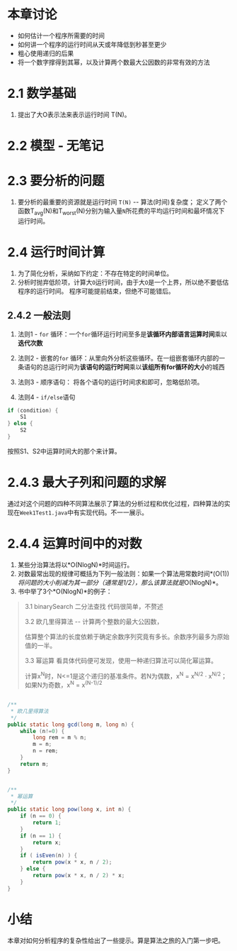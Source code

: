 # 本章讨论

- 如何估计一个程序所需要的时间
- 如何讲一个程序的运行时间从天或年降低到秒甚至更少
- 粗心使用递归的后果
- 将一个数字撑得到其幂，以及计算两个数最大公因数的非常有效的方法

# 2.1 数学基础 
1. 提出了大O表示法来表示运行时间 T(N)。
# 2.2 模型 - 无笔记
# 2.3 要分析的问题
  
1. 要分析的最重要的资源就是运行时间 `T(N)` -- 算法(时间)复杂度；
定义了两个函数T<sub>avg</sub>(N)和T<sub>worst</sub>(N)分别为输入量`N`所花费的平均运行时间和最坏情况下运行时间。

# 2.4 运行时间计算

1. 为了简化分析，采纳如下约定：不存在特定的时间单位。
2. 分析时抛弃低阶项，计算大`O`运行时间，由于大`O`是一个上界，所以绝不要低估程序的运行时间。
程序可能提前结束，但绝不可能错后。

## 2.4.2 一般法则

1. 法则1 - `for` 循环：一个`for`循环运行时间至多是**该循环内部语言运算时间**乘以**迭代次数**

2. 法则2 - 嵌套的`for` 循环：从里向外分析这些循环。在一组嵌套循环内部的一条语句的总运行时间为**该语句的运行时间**乘以**该组所有for循环的大小**的城西

3. 法则3 - 顺序语句： 将各个语句的运行时间求和即可，忽略低阶项。

4. 法则4 - `if/else`语句

```java
if (condition) {
    S1
} else {
    S2
}
```

按照S1、S2中运算时间大的那个来计算。

# 2.4.3 最大子列和问题的求解

通过对这个问题的四种不同算法展示了算法的分析过程和优化过程，四种算法的实现在`Week1Test1.java`中有实现代码。不一一展示。

# 2.4.4 运算时间中的对数

1. 某些分治算法将以*O(NlogN)*时间运行。
2. 对数最常出现的规律可概括为下列一般法则：如果一个算法用常数时间*(O(1))*将问题的大小削减为其一部分（通常是1/2），那么该算法就是*O(NlogN)*。
3. 书中举了3个*O(NlogN)*的例子：
> 3.1 binarySearch 二分法查找 代码很简单，不赘述
> 
> 3.2 欧几里得算法 -- 计算两个整数的最大公因数，
> 
> 估算整个算法的长度依赖于确定余数序列究竟有多长。余数序列最多为原始值的一半。
> 
> 3.3 幂运算 看具体代码便可发现，使用一种递归算法可以简化幂运算。
> 
> 计算x<sup>N</sup>时，N<=1是这个递归的基准条件。若N为偶数，x<sup>N</sup> = x<sup>N/2</sup> · x<sup>N/2</sup>；如果N为奇数，x<sup>N</sup> = x<sup>(N-1)/2</sup>
> 
```java

/**
 * 欧几里得算法
 */
public static long gcd(long m, long n) {
    while (n!=0) {
        long rem = m % n;
        m = n;
        n = rem;
    }
    return m;
}
```

```java

/**
 * 幂运算
 */
public static long pow(long x, int n) {
    if (n == 0) {
        return 1;
    }
    if (n == 1) {
        return x;
    }
    if ( isEven(n) ) {
        return pow(x * x, n / 2);
    } else {
        return pow(x * x, n / 2) * x;
    }
}
```

# 小结

本章对如何分析程序的复杂性给出了一些提示。算是算法之旅的入门第一步吧。
  